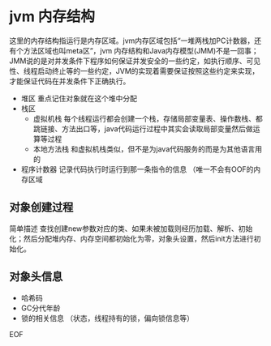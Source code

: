 # jvm 内存结构

这里的内存结构指运行是内存区域。jvm内存区域包括“一堆两栈加PC计数器，还有个方法区域也叫meta区”，jvm 内存结构和Java内存模型(JMM)不是一回事；JMM说的是对并发条件下程序如何保证并发安全的一些约定，如执行顺序、可见性、线程启动终止等的一些约定，JVM的实现着需要保证按照这些约定来实现，才能保证代码在并发条件下正确执行。

* 堆区 重点记住对象就在这个堆中分配
* 栈区
  * 虚拟机栈 每个线程运行都会创建一个栈，存储局部变量表、操作数栈、都跳链接、方法出口等，java代码运行过程中其实会读取局部变量然后做运算等过程
  * 本地方法栈 和虚拟机栈类似，但不是为java代码服务的而是为其他语言用的
* 程序计数器 记录代码执行时运行到那一条指令的信息 （唯一不会有OOF的内存区域

## 对象创建过程

简单描述 查找创建new参数对应的类、如果未被加载则经历加载、解析、初始化；然后分配堆内存、内存空间都初始化为零，对象头设置，然后init方法进行初始化。

## 对象头信息

* 哈希码
* GC分代年龄
* 锁的相关信息 （状态，线程持有的锁，偏向锁信息等）

EOF
